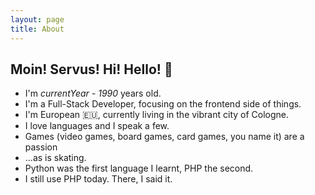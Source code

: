 ```yaml
---
layout: page
title: About
---
```


## Moin! Servus! Hi! Hello! 👋

* I'm *currentYear - 1990* years old.
* I'm a Full-Stack Developer, focusing on the frontend side of things.
* I'm European 🇪🇺, currently living in the vibrant city of Cologne.
* I love languages and I speak a few.
* Games (video games, board games, card games, you name it) are a passion
* ...as is skating.
* Python was the first language I learnt, PHP the second.
* I still use PHP today. There, I said it.
